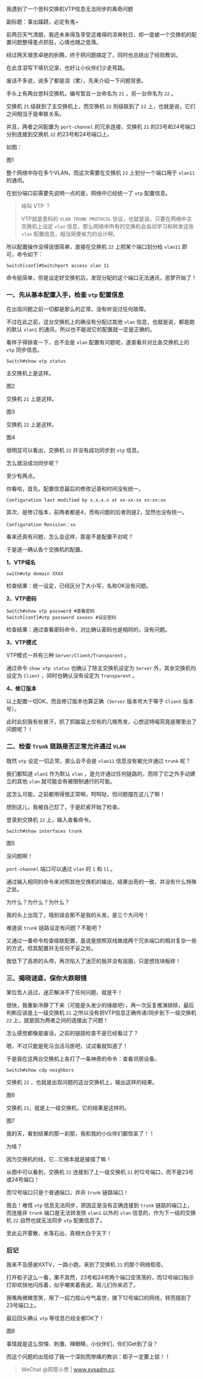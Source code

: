 我遇到了一个思科交换机VTP信息无法同步的离奇问题

副标题：事出蹊跷，必定有鬼~



前两日天气清朗，我还未来得及享受这难得的凉爽秋日，却一度被一个交换机的配置问题整得差点抓狂，心情也随之低落。

经过两天艰苦卓绝的折腾，终于把问题搞定了，同时也总结出了经验教训。

在此含泪写下填坑记录，也好让小伙伴们少走弯路。

废话不多说，说多了都是泪（累），先来介绍一下问题背景。



手头上有两台思科交换机，编号暂且一台命名为 `21` ，另一台命名为 `22` 。

交换机 `21` 级联到了主交换机上，而交换机 `22` 则级联到了 `21` 上，也就是说，它们之间相当于是串联关系。

并且，两者之间配置为 `port-channel` 的冗余连接，交换机 `21` 的23号和24号端口分别连接到交换机 `22` 的23号和24号端口上。

如图：

图1



整个网络中存在多个VLAN，而这次需要在交换机 `22` 上划分一个端口用于 `vlan11` 的通讯。

在划分端口前需要先说明一点的是，网络中已经统一了 `vtp` 配置信息。

> 啥叫 VTP ？
>
> VTP就是思科的 `VLAN TRUNK PROTOCOL` 协议，也就是说，只要在网络中主交换机上设定 `vlan` 信息，那么网络中所有的交换机会自动学习和转发这些 `vlan` 配置信息，相当简便省力的设计啊。



所以配置操作没得说很简单，直接在交换机 `22` 上把某个端口划分给 `vlan11`  即可，命令如下：

```
Switch[conf]#Switchport access vlan 11
```

命令挺简单，但是设定好交换机后，发现分配的这个端口无法通讯，恶梦开始了！



### 一、先从基本配置入手，检查 `vtp` 配置信息

在出现问题之前一切都是那么的正常，没有听说过任何故障。

不过在此之前，这台交换机上的确没有分配过其他 `vlan` 信息，也就是说，都是跑的默认 `vlan1` 的通讯，所以也不能说它的配置就一定是正确的。

看样子得排查一下，会不会是 `vlan` 配置有问题呢，遂查看并对比各交换机上的 `vtp` 同步信息。

```shell
Switch#show vtp status
```



主交换机上是这样。

图2



交换机 `21` 上是这样。

图3



交换机 `22` 上是这样。

图4



很明显可以看出，交换机 `22` 并没有成功同步到 `vtp` 信息。

怎么就没成功同步呢？

至少有两点。

你看哈，首先，配置信息最后的修改记录和时间没有统一。

```
Configuration last modified by x.x.x.x at xx-xx-xx xx:xx:xx
```

其次，是修订版本，前两者都是4，而有问题的后者则是2，显然也没有统一。

```
Configuration Revision：xx
```



看来还真有问题，怎么会这样，那是不是配置不对呢？

于是逐一确认各个交换机的配置。



**1、VTP域名**

```
swith#vtp domain XXXX
```

检查结果：统一设定，已经区分了大小写，名称OK没有问题。



**2、VTP密码**

```
Switch#show vtp password #查看密码
Switch[conf]#vtp password xxxxxx #设定密码
```

检查结果：通过查看密码命令，对比确认密码也是相同的，没有问题。



**3、VTP模式**

VTP模式一共有三种 `Server/Client/Transparent` 。

通过命令 `show vtp status` 也确认了除主交换机设定为 `Server` 外，其余交换机均设定为 `Client` ，同时也确认没有设定为 `Transparent` 。



**4、修订版本**

以上配置一切OK，而且修订版本也算正确（`Server` 版本号大于等于 `Client` 版本号）。



此时此刻我有些冒汗，抓了抓脑袋上仅有的几根秀发，心想这特喵究竟是哪里出了问题呢？！





### 二、检查 `Trunk` 链路是否正常允许通过 `VLAN`

既然 `vtp` 设定一切正常，那么会不会是 `vlan11` 信息没有被允许通过 `trunk` 呢？

我们都知道 `vlan1` 作为默认 `vlan` ，是允许通过任何链路的，而除了它之外手动建立的其他 `vlan` 就可能会有被限制通行的可能。

这怎么可能，之前都用得很正常啊，呵呵哒，但问题摆在这儿了啊！

想到这儿，我被自己怼了，于是赶紧开始了检查。



登录到交换机 `22` 上，输入查看命令。

```
Switch#show interfaces trunk
```

图5



没问题啊！

`port-channel` 端口可以通过 `vlan` 的 `1` 和 `11` 。

通过输入相同的命令来对照其他交换机的输出，结果出奇的一致，并没有什么特殊之处。



为什么？为什么？为什么？

我的头上出现了，哦别误会那不是我的头发，是三个大问号！

难道说 `trunk` 链路设定有问题？不能吧？



又通过一番命令检查级联配置，虽说是按照双线做成两个冗余端口的相对复杂一些的方式，但其配置并无任何不妥之处。

我低下了高昂的头颅，再次陷入了迷茫的我并没有屈服，只是想找块板砖！



### 三、揭晓谜底，保你大跌眼镜

某位哲人说过，迷茫解决不了任何问题，就是干！

很快，我重新冷静了下来（可能是头发少的缘故吧），再一次反复推演排除，最后判断应该是上一级交换机 `21` 之所以没有把VTP信息正确传递/同步到下一级交换机 `22` 上，就是因为两者之间的连接出了问题！

怎么感觉都像是废话，之前的链路检查不是已经看过了？

嗯，不过只能是死马当活马医吧，试试看就知道了！

于是我在这两台交换机上各打了一条神奇的命令：查看邻居设备。

```
Switch#show cdp neighbors
```



交换机 `22` ，也就是出现问题的这台交换机上，输出这样的结果。

图6



交换机 `21`，就是上一级交换机，它的结果是这样的。

图7



我的天，看到结果的那一刹那，我和我的小伙伴们都惊呆了！！

为啥？

因为交换机的线，它...它根本就是接错了嘛！

从图中可以看到，交换机 `22` 连接到了上一级交换机 `21` 的12号端口，而不是23号或24号端口！

而12号端口只是个普通端口，并非 `trunk` 链路端口！



我去！难怪 `vtp` 信息无法同步，原因正是没有正确连接到 `trunk` 链路的端口上，而连接非 `trunk` 端口是无法转发除 `vlan1` 以外的 `vlan` 信息的，作为下一级的交换机 `22` 自然也就无法同步 `vtp` 配置信息了。

至此云开雾散、水落石出、真相大白于天下！



### 后记

我来不及感谢XXTV，一路小跑，来到了交换机 `21` 的那个网络柜旁。

打开柜子这么一看，果不其然，23号和24号两个端口空荡荡的，而12号端口指示灯却欢快地闪烁着，似乎嘲笑着我说，哥儿们你来迟了。

我嘴角微微苦笑，用了一招力拔山兮气盖世，拨下12号端口的网线，转而插到了23号端口上。

最后回头确认 `vtp` 等信息已经全都OK了！

图8



事情就是这么惊悚、刺激、辣眼睛，小伙伴们，你们Get到了没？

而这个问题的出现给了我一个深刻而惨痛的教训：柜子一定要上锁！！



> WeChat @网管小贾 | www.sysadm.cc



